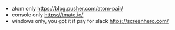- atom only https://blog.pusher.com/atom-pair/
- console only https://tmate.io/
- windows only, you got it if pay for slack https://screenhero.com/
